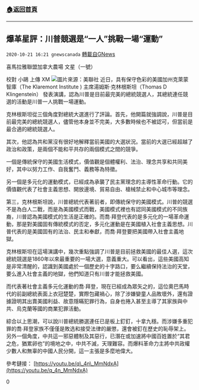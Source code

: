 ###  [:house:返回首頁](https://github.com/ourhimalayas/txt)
---

## 爆革星評：川普競選是“一人”挑戰一場“運動”
`2020-10-21 16:21 gnewscanada` [轉載自GNews](https://gnews.org/zh-hant/438804/)

喜馬拉雅聯盟加拿大農場 文星（一號）

校對 小鷗 上傳 XM
![]()![](https://gnews-media-offload.s3.amazonaws.com/wp-content/uploads/2020/10/21161225/1342541.900xp.jpg)圖片來源：美聯社
近日，具有保守色彩的美國加州克萊蒙智庫（The Klaremont Institute ) 主席湯姆斯·克林根斯坦（Thomas D Klingenstein） 發表演講，認為川普是目前最完美的總統競選人，其總統連任競選的活動是川普一人挑戰一場運動。

克林根斯坦從三個角度對總統大選進行了評論。首先，他開篇就強調說，川普是目前最完美的總統競選人，儘管他本身並不完美，大多數時候也不被認可，但當前是最合適的總統競選人。

其次，他認為共和黨沒有很好地解釋當前美國的大選狀況。當前的大選已經超越了政治和政策，是兩個不能和平共存的兩個模式之間的競爭。

一個是傳統保守的美國生活模式，價值觀是個體權利、法治、理念共享和共同美好，其中以努力工作、自我奮鬥、義務等為特徵。

另一個是多元化的運動模式，已經成為承襲了民主黨理念的主導性革命行動。它的價值觀代表了社會主義思想、開放邊境、貿易自由、槍械禁止和中心城市等理念。

第三，克林根斯坦說，川普總統代表著前者，即傳統保守的美國模式。川普的競選不是為白人二戰，而是為美國模式而戰，美國模式裡也有認同美國模式的不同族裔，川普認為美國模式的生活是正確的。而喬∙拜登代表的是多元化的一場革命運動，那是對美國固有傳統模式的否定，多元化運動是在美國植入社會主義思想。川普代表的是美國固有的法治、民主和奉獻，而喬∙拜登要把美國帶入社會主義地獄。

克林根斯坦在這場演講中，幾次重點強調了川普是目前拯救美國的最佳人選，這次總統競選是1860年以來最重要的一場大選，意義重大。可以看出，這些美國高知是非常清醒的，認識到美國處於一個歷史的十字路口，要么繼續保持法治的天堂，要么進入社會主義的地獄，他們知道只有川普才能拯救美國。

而代表著社會主義多元化運動的喬∙拜登，現在已經成為眾矢之的，這位奧巴馬時代的前副總統表面上衣冠楚楚，實際包藏禍心，除了涉嫌孌童人品敗壞外，還有證據證明其出賣美國利益、故意隱瞞犯罪行為，自身也捲入甚至主導了其家族與中共、烏克蘭等國的商業犯罪活動。

綜合以上思潮，可以說川普總統勝選連任已是板上釘釘，十拿九穩。而涉嫌多重犯罪的喬∙拜登家族不僅僅是敗选和接受法律的嚴懲，還會被釘在歷史的恥辱架上。另外一個角度，中共這一邪惡體制及其惡行，已潛在或加速將中國百姓置於“其君之危，猶累卵也”的境地之中，中共不滅，天理難容。而爆料革命力主將中共政權少數人和無辜的中國人民分開，這一主張是多麼地偉大。

參考鏈接： [https://youtu.be/q\_4n\_MmNdxA](https://youtu.be/q_4n_MmNdxA)



0
